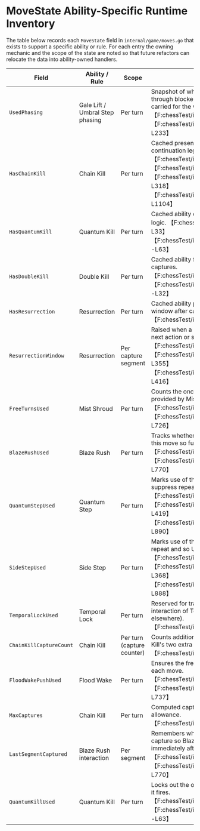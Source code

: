 # MoveState Ability-Specific Runtime Inventory

The table below records each `MoveState` field in `internal/game/moves.go` that exists to support a
specific ability or rule. For each entry the owning mechanic and the scope of the state are noted so
that future refactors can relocate the data into ability-owned handlers.

| Field | Ability / Rule | Scope | Notes |
| --- | --- | --- | --- |
| `UsedPhasing` | Gale Lift / Umbral Step phasing | Per turn | Snapshot of whether the current mover can phase through blockers; derived from `canPhaseThrough` and carried for the whole move. 【F:chessTest/internal/game/moves.go†L12-L33】【F:chessTest/internal/game/piece_ops.go†L191-L233】
| `HasChainKill` | Chain Kill | Per turn | Cached presence of Chain Kill to loosen continuation legality and enable extra captures. 【F:chessTest/internal/game/moves.go†L18-L33】【F:chessTest/internal/game/moves.go†L56-L58】【F:chessTest/internal/game/moves.go†L234-L318】【F:chessTest/internal/game/moves.go†L1088-L1104】
| `HasQuantumKill` | Quantum Kill | Per turn | Cached ability check enabling post-capture removal logic. 【F:chessTest/internal/game/moves.go†L19-L33】【F:chessTest/internal/game/ability_resolver.go†L45-L63】
| `HasDoubleKill` | Double Kill | Per turn | Cached ability flag to drive extra removal on captures. 【F:chessTest/internal/game/moves.go†L20-L33】【F:chessTest/internal/game/ability_resolver.go†L21-L32】
| `HasResurrection` | Resurrection | Per turn | Cached ability presence to open a resurrection window after captures. 【F:chessTest/internal/game/moves.go†L21-L57】
| `ResurrectionWindow` | Resurrection | Per capture segment | Raised when a capture occurs and cleared on the next action or special move. 【F:chessTest/internal/game/moves.go†L22-L55】【F:chessTest/internal/game/moves.go†L249-L355】【F:chessTest/internal/game/moves.go†L392-L416】
| `FreeTurnsUsed` | Mist Shroud | Per turn | Counts the once-per-turn free direction change provided by Mist Shroud. 【F:chessTest/internal/game/moves.go†L24-L33】【F:chessTest/internal/game/moves.go†L609-L726】
| `BlazeRushUsed` | Blaze Rush | Per turn | Tracks whether the free dash has been consumed this move so further checks disable it. 【F:chessTest/internal/game/moves.go†L25-L33】【F:chessTest/internal/game/moves.go†L648-L770】
| `QuantumStepUsed` | Quantum Step | Per turn | Marks use of the once-per-turn blink/swap to suppress repeated activation and hints. 【F:chessTest/internal/game/moves.go†L26-L33】【F:chessTest/internal/game/moves.go†L370-L419】【F:chessTest/internal/game/moves.go†L880-L890】
| `SideStepUsed` | Side Step | Per turn | Marks use of the per-turn nudge action so it cannot repeat and so UI notes know when to show. 【F:chessTest/internal/game/moves.go†L27-L33】【F:chessTest/internal/game/moves.go†L325-L368】【F:chessTest/internal/game/moves.go†L880-L888】
| `TemporalLockUsed` | Temporal Lock | Per turn | Reserved for tracking the once-per-turn slowdown interaction of Temporal Lock (not yet consumed elsewhere). 【F:chessTest/internal/game/moves.go†L28-L33】
| `ChainKillCaptureCount` | Chain Kill | Per turn (capture counter) | Counts additional captures taken to enforce Chain Kill's two extra capture limit. 【F:chessTest/internal/game/moves.go†L29-L58】
| `FloodWakePushUsed` | Flood Wake | Per turn | Ensures the free orthogonal push only fires once each move. 【F:chessTest/internal/game/moves.go†L30-L33】【F:chessTest/internal/game/moves.go†L627-L737】
| `MaxCaptures` | Chain Kill | Per turn | Computed capture budget including Chain Kill's +2 allowance. 【F:chessTest/internal/game/moves.go†L31-L66】
| `LastSegmentCaptured` | Blaze Rush interaction | Per segment | Remembers whether the previous segment was a capture so Blaze Rush dashes are disallowed immediately afterward. 【F:chessTest/internal/game/moves.go†L32-L33】【F:chessTest/internal/game/moves.go†L648-L770】
| `QuantumKillUsed` | Quantum Kill | Per turn | Locks out the once-per-capture removal burst after it fires. 【F:chessTest/internal/game/moves.go†L33-L33】【F:chessTest/internal/game/ability_resolver.go†L45-L63】

